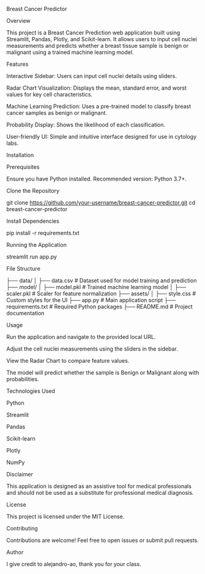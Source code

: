 Breast Cancer Predictor

Overview

This project is a Breast Cancer Prediction web application built using Streamlit, Pandas, Plotly, and Scikit-learn. It allows users to input cell nuclei measurements and predicts whether a breast tissue sample is benign or malignant using a trained machine learning model.

Features

Interactive Sidebar: Users can input cell nuclei details using sliders.

Radar Chart Visualization: Displays the mean, standard error, and worst values for key cell characteristics.

Machine Learning Prediction: Uses a pre-trained model to classify breast cancer samples as benign or malignant.

Probability Display: Shows the likelihood of each classification.

User-friendly UI: Simple and intuitive interface designed for use in cytology labs.

Installation

Prerequisites

Ensure you have Python installed. Recommended version: Python 3.7+.

Clone the Repository

git clone https://github.com/your-username/breast-cancer-predictor.git
cd breast-cancer-predictor

Install Dependencies

pip install -r requirements.txt

Running the Application

streamlit run app.py

File Structure

├── data/
│   ├── data.csv  # Dataset used for model training and prediction
├── model/
│   ├── model.pkl  # Trained machine learning model
│   ├── scaler.pkl # Scaler for feature normalization
├── assets/
│   ├── style.css  # Custom styles for the UI
├── app.py         # Main application script
├── requirements.txt # Required Python packages
├── README.md      # Project documentation

Usage

Run the application and navigate to the provided local URL.

Adjust the cell nuclei measurements using the sliders in the sidebar.

View the Radar Chart to compare feature values.

The model will predict whether the sample is Benign or Malignant along with probabilities.

Technologies Used

Python

Streamlit

Pandas

Scikit-learn

Plotly

NumPy

Disclaimer

This application is designed as an assistive tool for medical professionals and should not be used as a substitute for professional medical diagnosis.

License

This project is licensed under the MIT License.

Contributing

Contributions are welcome! Feel free to open issues or submit pull requests.

Author

I give credit to alejandro-ao, thank you for your class.

